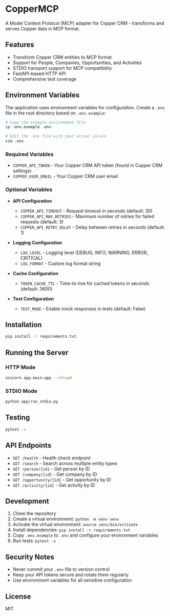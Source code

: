 # CopperMCP

A Model Context Protocol (MCP) adapter for Copper CRM - transforms and serves Copper data in MCP format.

## Features

- Transform Copper CRM entities to MCP format
- Support for People, Companies, Opportunities, and Activities
- STDIO transport support for MCP compatibility
- FastAPI-based HTTP API
- Comprehensive test coverage

## Environment Variables

The application uses environment variables for configuration. Create a `.env` file in the root directory based on `.env.example`:

```bash
# Copy the example environment file
cp .env.example .env

# Edit the .env file with your actual values
vim .env
```

### Required Variables

- `COPPER_API_TOKEN` - Your Copper CRM API token (found in Copper CRM settings)
- `COPPER_USER_EMAIL` - Your Copper CRM user email

### Optional Variables

- **API Configuration**
  - `COPPER_API_TIMEOUT` - Request timeout in seconds (default: 30)
  - `COPPER_API_MAX_RETRIES` - Maximum number of retries for failed requests (default: 3)
  - `COPPER_API_RETRY_DELAY` - Delay between retries in seconds (default: 1)

- **Logging Configuration**
  - `LOG_LEVEL` - Logging level (DEBUG, INFO, WARNING, ERROR, CRITICAL)
  - `LOG_FORMAT` - Custom log format string

- **Cache Configuration**
  - `TOKEN_CACHE_TTL` - Time-to-live for cached tokens in seconds (default: 3600)

- **Test Configuration**
  - `TEST_MODE` - Enable mock responses in tests (default: False)

## Installation

```bash
pip install -r requirements.txt
```

## Running the Server

### HTTP Mode
```bash
uvicorn app.main:app --reload
```

### STDIO Mode
```bash
python app/run_stdio.py
```

## Testing

```bash
pytest -v
```

## API Endpoints

- `GET /health` - Health check endpoint
- `GET /search` - Search across multiple entity types
- `GET /person/{id}` - Get person by ID
- `GET /company/{id}` - Get company by ID
- `GET /opportunity/{id}` - Get opportunity by ID
- `GET /activity/{id}` - Get activity by ID

## Development

1. Clone the repository
2. Create a virtual environment: `python -m venv venv`
3. Activate the virtual environment: `source venv/bin/activate`
4. Install dependencies: `pip install -r requirements.txt`
5. Copy `.env.example` to `.env` and configure your environment variables
6. Run tests: `pytest -v`

## Security Notes

* Never commit your `.env` file to version control
* Keep your API tokens secure and rotate them regularly
* Use environment variables for all sensitive configuration

## License

MIT
